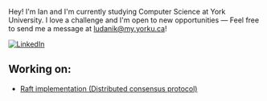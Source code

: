 

Hey! I'm Ian and I'm currently studying Computer Science at York University. 
I love a challenge and I'm open to new opportunities — Feel free to send me a message at ludanik@my.yorku.ca!

[![LinkedIn](https://img.shields.io/badge/LinkedIn-000?style=flat&logoColor=blue&logo=linkedin)](https://www.linkedin.com/in/ianludanik)

## Working on:
- [Raft implementation (Distributed consensus protocol)](https://github.com/ludanik/raft)   
<!--
**ludanik/ludanik** is a ✨ _special_ ✨ repository because its `README.md` (this file) appears on your GitHub profile.

Here are some ideas to get you started:

- 🔭 I’m currently working on ...
- 🌱 I’m currently learning ...
- 👯 I’m looking to collaborate on ...
- 🤔 I’m looking for help with ...
- 💬 Ask me about ...
- 📫 How to reach me: ...
- 😄 Pronouns: ...
- ⚡ Fun fact: ...
-->

